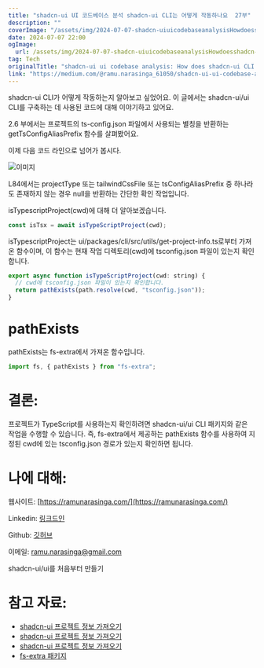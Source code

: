 ```yaml
---
title: "shadcn-ui UI 코드베이스 분석 shadcn-ui CLI는 어떻게 작동하나요  27부"
description: ""
coverImage: "/assets/img/2024-07-07-shadcn-uiuicodebaseanalysisHowdoesshadcn-uiCLIworkPart27_0.png"
date: 2024-07-07 22:00
ogImage:
  url: /assets/img/2024-07-07-shadcn-uiuicodebaseanalysisHowdoesshadcn-uiCLIworkPart27_0.png
tag: Tech
originalTitle: "shadcn-ui ui codebase analysis: How does shadcn-ui CLI work? — Part 2.7"
link: "https://medium.com/@ramu.narasinga_61050/shadcn-ui-ui-codebase-analysis-how-does-shadcn-ui-cli-work-part-2-7-534165164380"
---
```


shadcn-ui CLI가 어떻게 작동하는지 알아보고 싶었어요. 이 글에서는 shadcn-ui/ui CLI를 구축하는 데 사용된 코드에 대해 이야기하고 있어요.

2.6 부에서는 프로젝트의 ts-config.json 파일에서 사용되는 별칭을 반환하는 getTsConfigAliasPrefix 함수를 살펴봤어요.

이제 다음 코드 라인으로 넘어가 봅시다.

![이미지](/assets/img/2024-07-07-shadcn-uiuicodebaseanalysisHowdoesshadcn-uiCLIworkPart27_0.png)

<div class="content-ad"></div>

L84에서는 projectType 또는 tailwindCssFile 또는 tsConfigAliasPrefix 중 하나라도 존재하지 않는 경우 null을 반환하는 간단한 확인 작업입니다.

isTypescriptProject(cwd)에 대해 더 알아보겠습니다.

```js
const isTsx = await isTypeScriptProject(cwd);
```

isTypescriptProject는 ui/packages/cli/src/utils/get-project-info.ts로부터 가져온 함수이며, 이 함수는 현재 작업 디렉토리(cwd)에 tsconfig.json 파일이 있는지 확인합니다.

<div class="content-ad"></div>

```js
export async function isTypeScriptProject(cwd: string) {
  // cwd에 tsconfig.json 파일이 있는지 확인합니다.
  return pathExists(path.resolve(cwd, "tsconfig.json"));
}
```

# pathExists

pathExists는 fs-extra에서 가져온 함수입니다.

```js
import fs, { pathExists } from "fs-extra";
```

<div class="content-ad"></div>

# 결론:

프로젝트가 TypeScript를 사용하는지 확인하려면 shadcn-ui/ui CLI 패키지와 같은 작업을 수행할 수 있습니다. 즉, fs-extra에서 제공하는 pathExists 함수를 사용하여 지정된 cwd에 있는 tsconfig.json 경로가 있는지 확인하면 됩니다.

# 나에 대해:

웹사이트: [https://ramunarasinga.com/](https://ramunarasinga.com/)

<div class="content-ad"></div>

Linkedin: [링크드인](https://www.linkedin.com/in/ramu-narasinga-189361128/)

Github: [깃허브](https://github.com/Ramu-Narasinga)

이메일: ramu.narasinga@gmail.com

shadcn-ui/ui를 처음부터 만들기

<div class="content-ad"></div>

# 참고 자료:

- [shadcn-ui 프로젝트 정보 가져오기](https://github.com/shadcn-ui/ui/blob/main/packages/cli/src/utils/get-project-info.ts#L84C3-L88C47)
- [shadcn-ui 프로젝트 정보 가져오기](https://github.com/shadcn-ui/ui/blob/main/packages/cli/src/utils/get-project-info.ts#L174)
- [shadcn-ui 프로젝트 정보 가져오기](https://github.com/shadcn-ui/ui/blob/main/packages/cli/src/utils/get-project-info.ts#L10)
- [fs-extra 패키지](https://www.npmjs.com/package/fs-extra)

